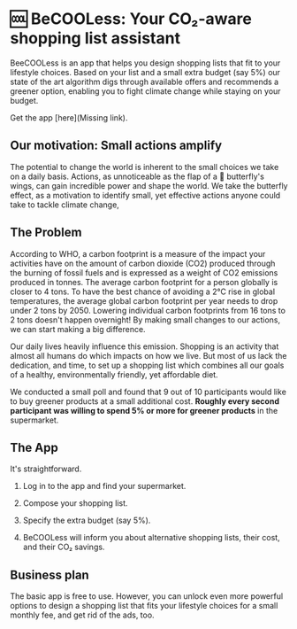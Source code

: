 # 🆒 BeCOOLess: Your CO₂-aware shopping list assistant

BeeCOOLess is an app that helps you design shopping lists that fit to your
lifestyle choices. Based on your list and a small extra budget (say 5%) our state of the art algorithm
digs through available offers and recommends a greener option, enabling
you to fight climate change while staying on your budget.

Get the app [here](Missing link).

## Our motivation: Small actions amplify
The potential to change the world is inherent to the small choices we take on a
daily basis. Actions, as unnoticeable as the flap of a 🦋 butterfly's wings, can
gain incredible power and shape the world. We take the butterfly effect, as a
motivation to identify small, yet effective actions anyone could take to tackle climate change,

## The Problem

According to WHO, a carbon footprint is a measure of the impact your activities have on the amount of carbon dioxide (CO2)
produced through the burning of fossil fuels and is expressed as a weight of CO2 emissions produced in tonnes.
The average carbon footprint for a person globally is closer to 4 tons. To have the best chance of avoiding a 2℃ rise in
global temperatures, the average global carbon footprint per year needs to drop under 2 tons by 2050. Lowering individual
carbon footprints from 16 tons to 2 tons doesn't happen overnight! By making small changes to our actions, we can start
making a big difference.

Our daily lives heavily influence this emission. Shopping is an activity that almost all humans do which impacts on how
we live. But most of us lack the dedication, and time, to set up a
shopping list which combines all our goals of a healthy, environmentally
friendly, yet affordable diet.

We conducted a small poll and found that 9 out of 10 participants would like to
buy greener products at a small additional cost. **Roughly every second
participant was willing to spend 5% or more for greener products** in the
supermarket.

## The App

It's straightforward.

1. Log in to the app and find your supermarket.

2. Compose your shopping list.

3. Specify the extra budget (say 5%).

4. BeCOOLess will inform you about alternative shopping lists, their cost, and
   their CO₂ savings.

## Business plan

The basic app is free to use. However, you can unlock even more powerful options
to design a shopping list that fits your lifestyle choices for a small monthly
fee, and get rid of the ads, too.
